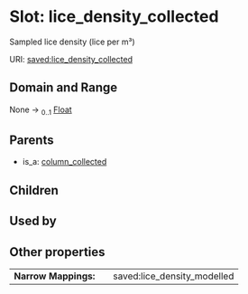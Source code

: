 
# Slot: lice_density_collected


Sampled lice density (lice per m³)

URI: [saved:lice_density_collected](https://marine.gov.scot/metadata/saved/schema/lice_density_collected)


## Domain and Range

None &#8594;  <sub>0..1</sub> [Float](types/Float.md)

## Parents

 *  is_a: [column_collected](column_collected.md)

## Children


## Used by


## Other properties

|  |  |  |
| --- | --- | --- |
| **Narrow Mappings:** | | saved:lice_density_modelled |

